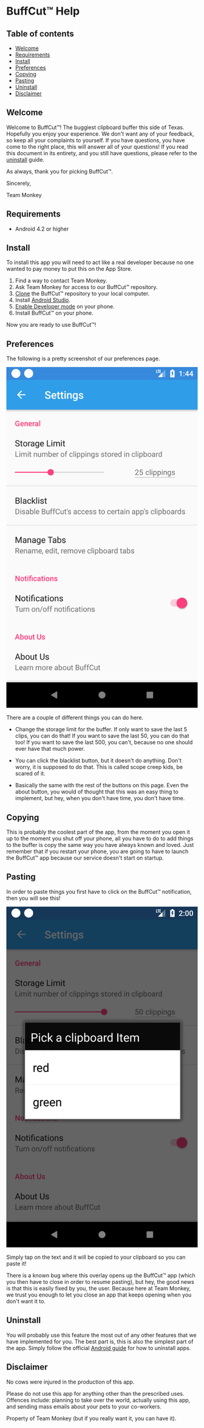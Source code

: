 # BuffCut&trade; Help

## Table of contents

- [Welcome](#welcome)
- [Requirements](#requirements)
- [Install](#install)
- [Preferences](#preferences)
- [Copying](#copying)
- [Pasting](#pasting)
- [Uninstall](#uninstall)
- [Disclaimer](#disclaimer)

## Welcome

Welcome to BuffCut&trade;! The buggiest clipboard buffer this side of Texas. Hopefully you enjoy your experience. We don't want any of your feedback, so keep all your complaints to yourself. If you have questions, you have come to the right place, this will answer all of your questions! If you read this document in its entirety, and you still have questions, please refer to the [uninstall](#uninstall) guide.

As always, thank you for picking BuffCut&trade;.

Sincerely,

Team Monkey

## Requirements

- Android 4.2 or higher

## Install

To install this app you will need to act like a real developer because no one wanted to pay money to put this on the App Store.

1. Find a way to contact Team Monkey.
1. Ask Team Monkey for access to our BuffCut&trade; repository.
1. [Clone](https://docs.gitlab.com/ee/gitlab-basics/command-line-commands.html) the BuffCut&trade; repository to your local computer.
1. Install [Android Studio](https://developer.android.com/studio/index.html).
1. [Enable Developer mode](https://www.google.com/search?q=how+to+enable+developer+mode+on+android&oq=how+to+enable+developer+mode+on+android&aqs=chrome..69i57.3099j1j8&sourceid=chrome&ie=UTF-8) on your phone.
1. Install BuffCut&trade; on your phone.

Now you are ready to use BuffCut&trade;!

## Preferences

The following is a pretty screenshot of our preferences page.

![Picture of Preferences](HelpImages/Preferences.png)

There are a couple of different things you can do here.

- Change the storage limit for the buffer. If only want to save the last 5 clips, you can do that! If you want to save the last 50, you can do that too! If you want to save the last 500, you can't, because no one should ever have that much power.

- You can click the blacklist button, but it doesn't do anything. Don't worry, it is supposed to do that. This is called scope creep kids, be scared of it.

- Basically the same with the rest of the buttons on this page. Even the about button, you would of thought that this was an easy thing to implement, but hey, when you don't have time, you don't have time.

## Copying

This is probably the coolest part of the app, from the moment you open it up to the moment you shut off your phone, all you have to do to add things to the buffer is copy the same way you have always known and loved. Just remember that if you restart your phone, you are going to have to launch the BuffCut&trade; app because our service doesn't start on startup.

## Pasting

In order to paste things you first have to click on the BuffCut&trade; notification, then you will see this!

![Picture of Pasting](HelpImages/Pasting.png)

Simply tap on the text and it will be copied to your clipboard so you can paste it!

There is a known bug where this overlay opens up the BuffCut&trade; app (which you then have to close in order to resume pasting), but hey, the good news is that this is easily fixed by you, the user. Because here at Team Monkey, we trust you enough to let you close an app that keeps opening when you don't want it to.

## Uninstall

You will probably use this feature the most out of any other features that we have implemented for you. The best part is, this is also the simplest part of the app. Simply follow the official [Android guide](https://support.google.com/googleplay/answer/2521768?hl=en) for how to uninstall apps.

## Disclaimer

No cows were injured in the production of this app.

Please do not use this app for anything other than the prescribed uses. Offences include: planning to take over the world, actually using this app, and sending mass emails about your pets to your co-workers.

Property of Team Monkey (but if you really want it, you can have it).
